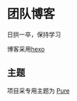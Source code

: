 # 团队博客

日拱一卒，保持学习

博客采用[hexo](https://hexo.io/zh-cn/)

## 主题

项目采专用主题为 [Pure](https://github.com/cofess/hexo-theme-pure)
